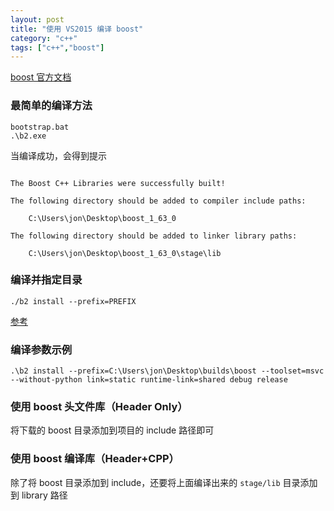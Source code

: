 ```yaml
---
layout: post
title: "使用 VS2015 编译 boost"
category: "c++"
tags: ["c++","boost"]
---
```



[boost 官方文档](http://www.boost.org/doc/libs/1_63_0/more/getting_started/windows.html)

### 最简单的编译方法

```shell
bootstrap.bat
.\b2.exe
```

当编译成功，会得到提示


```shell

The Boost C++ Libraries were successfully built!

The following directory should be added to compiler include paths:

    C:\Users\jon\Desktop\boost_1_63_0

The following directory should be added to linker library paths:

    C:\Users\jon\Desktop\boost_1_63_0\stage\lib

```


### 编译并指定目录

```shell
./b2 install --prefix=PREFIX
```

[参考](http://www.boost.org/doc/libs/1_55_0/doc/html/bbv2/installation.html)


### 编译参数示例

```shell
.\b2 install --prefix=C:\Users\jon\Desktop\builds\boost --toolset=msvc --without-python link=static runtime-link=shared debug release
```


### 使用 boost 头文件库（Header Only）

将下载的 boost 目录添加到项目的 include 路径即可

### 使用 boost 编译库（Header+CPP）

除了将 boost 目录添加到 include，还要将上面编译出来的 `stage/lib` 目录添加到 library 路径

